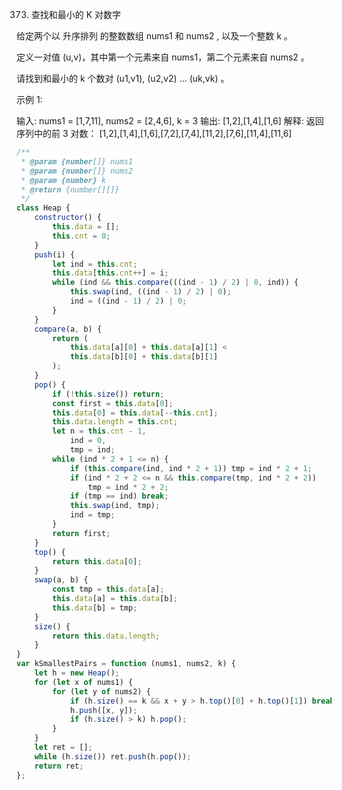 373. 查找和最小的 K 对数字

给定两个以 升序排列 的整数数组 nums1 和 nums2 , 以及一个整数 k 。

定义一对值 (u,v)，其中第一个元素来自 nums1，第二个元素来自 nums2 。

请找到和最小的 k 个数对 (u1,v1), (u2,v2) ... (uk,vk) 。

示例 1:

输入: nums1 = [1,7,11], nums2 = [2,4,6], k = 3
输出: [1,2],[1,4],[1,6]
解释: 返回序列中的前 3 对数：
[1,2],[1,4],[1,6],[7,2],[7,4],[11,2],[7,6],[11,4],[11,6]

```js
/**
 * @param {number[]} nums1
 * @param {number[]} nums2
 * @param {number} k
 * @return {number[][]}
 */
class Heap {
    constructor() {
        this.data = [];
        this.cnt = 0;
    }
    push(i) {
        let ind = this.cnt;
        this.data[this.cnt++] = i;
        while (ind && this.compare(((ind - 1) / 2) | 0, ind)) {
            this.swap(ind, ((ind - 1) / 2) | 0);
            ind = ((ind - 1) / 2) | 0;
        }
    }
    compare(a, b) {
        return (
            this.data[a][0] + this.data[a][1] <
            this.data[b][0] + this.data[b][1]
        );
    }
    pop() {
        if (!this.size()) return;
        const first = this.data[0];
        this.data[0] = this.data[--this.cnt];
        this.data.length = this.cnt;
        let n = this.cnt - 1,
            ind = 0,
            tmp = ind;
        while (ind * 2 + 1 <= n) {
            if (this.compare(ind, ind * 2 + 1)) tmp = ind * 2 + 1;
            if (ind * 2 + 2 <= n && this.compare(tmp, ind * 2 + 2))
                tmp = ind * 2 + 2;
            if (tmp == ind) break;
            this.swap(ind, tmp);
            ind = tmp;
        }
        return first;
    }
    top() {
        return this.data[0];
    }
    swap(a, b) {
        const tmp = this.data[a];
        this.data[a] = this.data[b];
        this.data[b] = tmp;
    }
    size() {
        return this.data.length;
    }
}
var kSmallestPairs = function (nums1, nums2, k) {
    let h = new Heap();
    for (let x of nums1) {
        for (let y of nums2) {
            if (h.size() == k && x + y > h.top()[0] + h.top()[1]) break;
            h.push([x, y]);
            if (h.size() > k) h.pop();
        }
    }
    let ret = [];
    while (h.size()) ret.push(h.pop());
    return ret;
};
```
